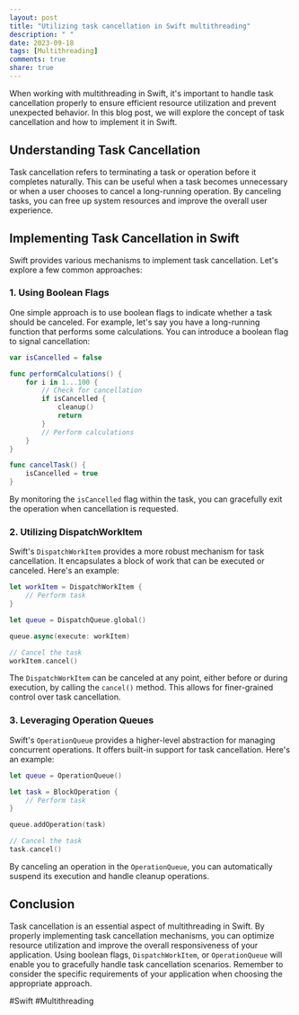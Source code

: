 ```yaml
---
layout: post
title: "Utilizing task cancellation in Swift multithreading"
description: " "
date: 2023-09-18
tags: [Multithreading]
comments: true
share: true
---
```


When working with multithreading in Swift, it's important to handle task cancellation properly to ensure efficient resource utilization and prevent unexpected behavior. In this blog post, we will explore the concept of task cancellation and how to implement it in Swift.

## Understanding Task Cancellation

Task cancellation refers to terminating a task or operation before it completes naturally. This can be useful when a task becomes unnecessary or when a user chooses to cancel a long-running operation. By canceling tasks, you can free up system resources and improve the overall user experience.

## Implementing Task Cancellation in Swift

Swift provides various mechanisms to implement task cancellation. Let's explore a few common approaches:

### 1. Using Boolean Flags

One simple approach is to use boolean flags to indicate whether a task should be canceled. For example, let's say you have a long-running function that performs some calculations. You can introduce a boolean flag to signal cancellation:

```swift
var isCancelled = false

func performCalculations() {
    for i in 1...100 {
        // Check for cancellation
        if isCancelled {
            cleanup()
            return
        }
        // Perform calculations
    }
}

func cancelTask() {
    isCancelled = true
}
```

By monitoring the `isCancelled` flag within the task, you can gracefully exit the operation when cancellation is requested.

### 2. Utilizing DispatchWorkItem

Swift's `DispatchWorkItem` provides a more robust mechanism for task cancellation. It encapsulates a block of work that can be executed or canceled. Here's an example:

```swift
let workItem = DispatchWorkItem {
    // Perform task
}

let queue = DispatchQueue.global()

queue.async(execute: workItem)

// Cancel the task
workItem.cancel()
```

The `DispatchWorkItem` can be canceled at any point, either before or during execution, by calling the `cancel()` method. This allows for finer-grained control over task cancellation.

### 3. Leveraging Operation Queues

Swift's `OperationQueue` provides a higher-level abstraction for managing concurrent operations. It offers built-in support for task cancellation. Here's an example:

```swift
let queue = OperationQueue()

let task = BlockOperation {
    // Perform task
}

queue.addOperation(task)

// Cancel the task
task.cancel()
```

By canceling an operation in the `OperationQueue`, you can automatically suspend its execution and handle cleanup operations.

## Conclusion

Task cancellation is an essential aspect of multithreading in Swift. By properly implementing task cancellation mechanisms, you can optimize resource utilization and improve the overall responsiveness of your application. Using boolean flags, `DispatchWorkItem`, or `OperationQueue` will enable you to gracefully handle task cancellation scenarios. Remember to consider the specific requirements of your application when choosing the appropriate approach.

#Swift #Multithreading